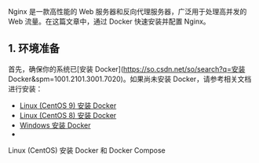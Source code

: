 Nginx 是一款高性能的 Web 服务器和反向代理服务器，广泛用于处理高并发的 Web 流量。在这篇文章中，通过 Docker 快速安装并配置 Nginx。

## 1. 环境准备



首先，确保你的系统已[安装 Docker](https://so.csdn.net/so/search?q=安装 Docker&spm=1001.2101.3001.7020)。如果尚未安装 Docker，请参考相关文档进行安装：

- [Linux (CentOS 9) 安装 Docker](https://blog.csdn.net/u013737132/article/details/144062709)
- [Linux (CentOS 8) 安装 Docker](https://blog.csdn.net/u013737132/article/details/145055134)
- [Windows 安装 Docker](https://youlai.blog.csdn.net/article/details/145053548)
- 

Linux (CentOS) 安装 Docker 和 Docker Compose

